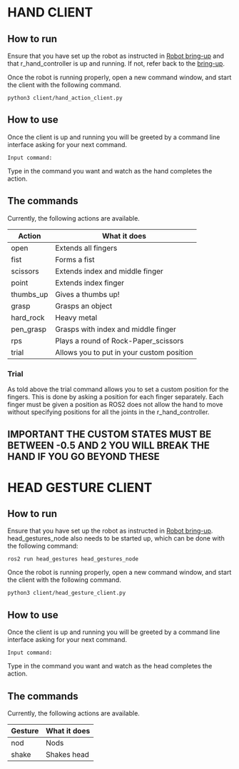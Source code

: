 # HAND CLIENT

## How to run

Ensure that you have set up the robot as instructed in [Robot bring-up](../docs/BRINGUP.md) and that r_hand_controller is up and running. If not, refer back to the [bring-up](../docs/BRINGUP.md).

Once the robot is running properly, open a new command window, and start the client with the following command.

```
python3 client/hand_action_client.py 
```

## How to use

Once the client is up and running you will be greeted by a command line interface asking for your next command.

```
Input command:
```

Type in the command you want and watch as the hand completes the action.

## The commands

Currently, the following actions are available.

| Action    | What it does                              |
| --------  | ----------------------------------------- | 
| open      | Extends all fingers                       | 
| fist      | Forms a fist                              | 
| scissors  | Extends index and middle finger           | 
| point     | Extends index finger                      | 
| thumbs_up | Gives a thumbs up!                        | 
| grasp     | Grasps an object                          | 
| hard_rock | Heavy metal                               | 
| pen_grasp | Grasps with index and middle finger       | 
| rps       | Plays a round of Rock-Paper_scissors      | 
| trial     | Allows you to put in your custom position | 

### Trial

As told above the trial command allows you to set a custom position for the fingers. This is done by asking a position for each finger separately. Each finger must be given a position as ROS2 does not allow the hand to move without specifying positions for all the joints in the r_hand_controller. 

## IMPORTANT THE CUSTOM STATES MUST BE BETWEEN -0.5 AND 2 YOU WILL BREAK THE HAND IF YOU GO BEYOND THESE

# HEAD GESTURE CLIENT

## How to run

Ensure that you have set up the robot as instructed in [Robot bring-up](../docs/BRINGUP.md). head_gestures_node also needs to be started up, which can be done with the following command:

```
ros2 run head_gestures head_gestures_node
```

Once the robot is running properly, open a new command window, and start the client with the following command.

```
python3 client/head_gesture_client.py 
```

## How to use

Once the client is up and running you will be greeted by a command line interface asking for your next command.

```
Input command:
```

Type in the command you want and watch as the head completes the action.

## The commands

Currently, the following actions are available.

| Gesture   | What it does                              |
| --------  | ----------------------------------------- | 
| nod       | Nods                                      | 
| shake     | Shakes head                               | 